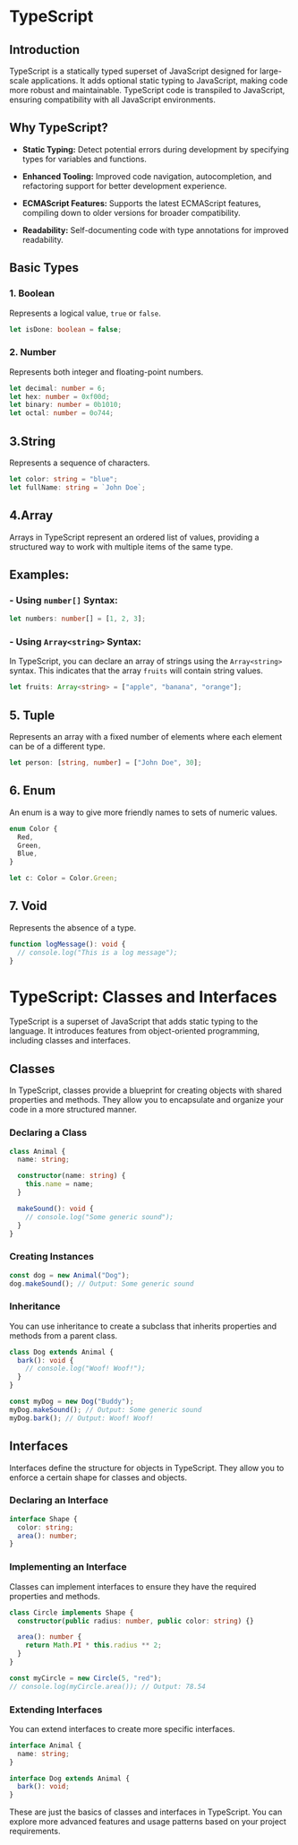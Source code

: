 # TypeScript

## Introduction

TypeScript is a statically typed superset of JavaScript designed for large-scale applications. It adds optional static typing to JavaScript, making code more robust and maintainable. TypeScript code is transpiled to JavaScript, ensuring compatibility with all JavaScript environments.

## Why TypeScript?

- **Static Typing:** Detect potential errors during development by specifying types for variables and functions.

- **Enhanced Tooling:** Improved code navigation, autocompletion, and refactoring support for better development experience.

- **ECMAScript Features:** Supports the latest ECMAScript features, compiling down to older versions for broader compatibility.

- **Readability:** Self-documenting code with type annotations for improved readability.

## Basic Types

### 1. Boolean

Represents a logical value, `true` or `false`.

```typescript
let isDone: boolean = false;
```
### 2. Number

Represents both integer and floating-point numbers.

```typescript
let decimal: number = 6;
let hex: number = 0xf00d;
let binary: number = 0b1010;
let octal: number = 0o744;
```
## 3.String

Represents a sequence of characters.

```typescript
let color: string = "blue";
let fullName: string = `John Doe`;
```
## 4.Array 

Arrays in TypeScript represent an ordered list of values, providing a structured way to work with multiple items of the same type.

## Examples:

### - Using `number[]` Syntax:

```typescript
let numbers: number[] = [1, 2, 3];
```
### -  Using `Array<string>` Syntax:

In TypeScript, you can declare an array of strings using the `Array<string>` syntax. This indicates that the array `fruits` will contain string values.

```typescript
let fruits: Array<string> = ["apple", "banana", "orange"];
```
## 5. Tuple

Represents an array with a fixed number of elements where each element can be of a different type.

```typescript
let person: [string, number] = ["John Doe", 30];
```
## 6.  Enum

An enum is a way to give more friendly names to sets of numeric values.

```typescript
enum Color {
  Red,
  Green,
  Blue,
}

let c: Color = Color.Green;
```
## 7. Void

Represents the absence of a type.

```typescript
function logMessage(): void {
  // console.log("This is a log message");
}
```
# TypeScript: Classes and Interfaces

TypeScript is a superset of JavaScript that adds static typing to the language. It introduces features from object-oriented programming, including classes and interfaces.

## Classes

In TypeScript, classes provide a blueprint for creating objects with shared properties and methods. They allow you to encapsulate and organize your code in a more structured manner.

### Declaring a Class

```typescript
class Animal {
  name: string;

  constructor(name: string) {
    this.name = name;
  }

  makeSound(): void {
    // console.log("Some generic sound");
  }
}
```
### Creating Instances
```typescript
const dog = new Animal("Dog");
dog.makeSound(); // Output: Some generic sound
```
### Inheritance
You can use inheritance to create a subclass that inherits properties and methods from a parent class.
```typescript
class Dog extends Animal {
  bark(): void {
    // console.log("Woof! Woof!");
  }
}

const myDog = new Dog("Buddy");
myDog.makeSound(); // Output: Some generic sound
myDog.bark(); // Output: Woof! Woof!

```
## Interfaces
Interfaces define the structure for objects in TypeScript. They allow you to enforce a certain shape for classes and objects.

### Declaring an Interface
```typescript
interface Shape {
  color: string;
  area(): number;
}
```
### Implementing an Interface
Classes can implement interfaces to ensure they have the required properties and methods.
```typescript
class Circle implements Shape {
  constructor(public radius: number, public color: string) {}

  area(): number {
    return Math.PI * this.radius ** 2;
  }
}

const myCircle = new Circle(5, "red");
// console.log(myCircle.area()); // Output: 78.54
```
### Extending Interfaces
You can extend interfaces to create more specific interfaces.
```typescript
interface Animal {
  name: string;
}

interface Dog extends Animal {
  bark(): void;
}
```
These are just the basics of classes and interfaces in TypeScript. You can explore more advanced features and usage patterns based on your project requirements.

